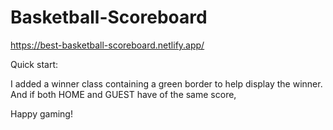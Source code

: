 # Basketball-Scoreboard

https://best-basketball-scoreboard.netlify.app/

Quick start:

I added a winner class containing a green border to help display the winner. And if both HOME and GUEST have of the same score,

Happy gaming!
